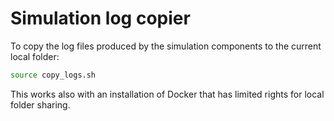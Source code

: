 # Simulation log copier

To copy the log files produced by the simulation components to the current local folder:

```bash
source copy_logs.sh
```

This works also with an installation of Docker that has limited rights for local folder sharing.
